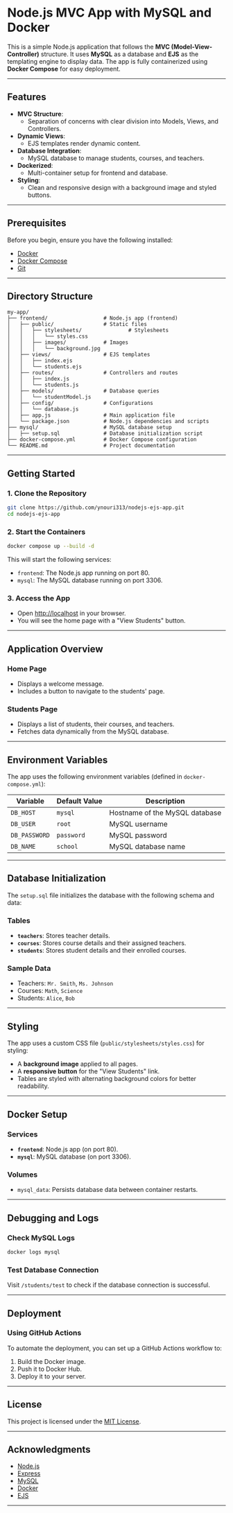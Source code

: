 
# Node.js MVC App with MySQL and Docker

This is a simple Node.js application that follows the **MVC (Model-View-Controller)** structure. It uses **MySQL** as a database and **EJS** as the templating engine to display data. The app is fully containerized using **Docker Compose** for easy deployment.

---

## Features

- **MVC Structure**:
  - Separation of concerns with clear division into Models, Views, and Controllers.
- **Dynamic Views**:
  - EJS templates render dynamic content.
- **Database Integration**:
  - MySQL database to manage students, courses, and teachers.
- **Dockerized**:
  - Multi-container setup for frontend and database.
- **Styling**:
  - Clean and responsive design with a background image and styled buttons.

---

## Prerequisites

Before you begin, ensure you have the following installed:

- [Docker](https://www.docker.com/)
- [Docker Compose](https://docs.docker.com/compose/)
- [Git](https://git-scm.com/)

---

## Directory Structure

```
my-app/
├── frontend/                  # Node.js app (frontend)
│   ├── public/                # Static files
│   │   ├── stylesheets/               # Stylesheets
│   │   │   └── styles.css
│   │   ├── images/            # Images
│   │   │   └── background.jpg
│   ├── views/                 # EJS templates
│   │   ├── index.ejs
│   │   └── students.ejs
│   ├── routes/                # Controllers and routes
│   │   ├── index.js
│   │   └── students.js
│   ├── models/                # Database queries
│   │   └── studentModel.js
│   ├── config/                # Configurations
│   │   └── database.js
│   ├── app.js                 # Main application file
│   └── package.json           # Node.js dependencies and scripts
├── mysql/                     # MySQL database setup
│   ├── setup.sql              # Database initialization script
├── docker-compose.yml         # Docker Compose configuration
└── README.md                  # Project documentation
```

---

## Getting Started

### 1. Clone the Repository

```bash
git clone https://github.com/ynouri313/nodejs-ejs-app.git
cd nodejs-ejs-app
```

### 2. Start the Containers

```bash
docker compose up --build -d
```

This will start the following services:
- `frontend`: The Node.js app running on port 80.
- `mysql`: The MySQL database running on port 3306.

### 3. Access the App

- Open [http://localhost](http://localhost) in your browser.
- You will see the home page with a "View Students" button.

---

## Application Overview

### Home Page
- Displays a welcome message.
- Includes a button to navigate to the students' page.

### Students Page
- Displays a list of students, their courses, and teachers.
- Fetches data dynamically from the MySQL database.

---

## Environment Variables

The app uses the following environment variables (defined in `docker-compose.yml`):

| Variable       | Default Value | Description                      |
|----------------|---------------|----------------------------------|
| `DB_HOST`      | `mysql`       | Hostname of the MySQL database   |
| `DB_USER`      | `root`        | MySQL username                   |
| `DB_PASSWORD`  | `password`    | MySQL password                   |
| `DB_NAME`      | `school`      | MySQL database name              |

---

## Database Initialization

The `setup.sql` file initializes the database with the following schema and data:

### Tables
- **`teachers`**: Stores teacher details.
- **`courses`**: Stores course details and their assigned teachers.
- **`students`**: Stores student details and their enrolled courses.

### Sample Data
- Teachers: `Mr. Smith`, `Ms. Johnson`
- Courses: `Math`, `Science`
- Students: `Alice`, `Bob`

---

## Styling

The app uses a custom CSS file (`public/stylesheets/styles.css`) for styling:

- A **background image** applied to all pages.
- A **responsive button** for the "View Students" link.
- Tables are styled with alternating background colors for better readability.

---

## Docker Setup

### Services
- **`frontend`**: Node.js app (on port 80).
- **`mysql`**: MySQL database (on port 3306).

### Volumes
- `mysql_data`: Persists database data between container restarts.

---

## Debugging and Logs

### Check MySQL Logs
```bash
docker logs mysql
```

### Test Database Connection
Visit `/students/test` to check if the database connection is successful.

---

## Deployment

### Using GitHub Actions
To automate the deployment, you can set up a GitHub Actions workflow to:
1. Build the Docker image.
2. Push it to Docker Hub.
3. Deploy it to your server.

---

## License

This project is licensed under the [MIT License](LICENSE).

---

## Acknowledgments

- [Node.js](https://nodejs.org/)
- [Express](https://expressjs.com/)
- [MySQL](https://www.mysql.com/)
- [Docker](https://www.docker.com/)
- [EJS](https://ejs.co/)

---
